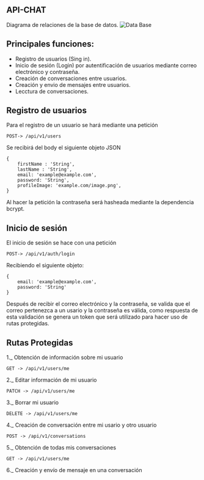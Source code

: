 API-CHAT
-

Diagrama de relaciones de la base de datos.
![Data Base](https://i.imgur.com/LOOZJKl.png)

Principales funciones:
-

- Registro de usuarios (Sing in).
- Inicio de sesión (Login) por autentificación de usuarios mediante correo electrónico y contraseña.
- Creación de conversaciones entre usuarios.
- Creación y envio de mensajes entre usuarios.
- Lecctura de conversaciones.

Registro de usuarios
-
Para el registro de un usuario se hará mediante una petición

    POST-> /api/v1/users

Se recibirá del body el siguiente objeto JSON

    {
        firstName : 'String',
        lastName : 'String',
        email: 'example@example.com',
        password: 'String',
        profileImage: 'example.com/image.png',
    }

Al hacer la petición la contraseña será hasheada mediante la dependencia bcrypt.

Inicio de sesión
-
El inicio de sesión se hace con una petición 

    POST-> /api/v1/auth/login

Recibiendo el siguiente objeto:

    {
        email: 'example@example.com',
        password: 'String'
    }

Después de recibir el correo electrónico y la contraseña, se valida que el correo pertenezca a un usario y la contraseña es válida, como respuesta de esta validación se genera un token que será utilizado para hacer uso de rutas protegidas.

Rutas Protegidas
-

1._ Obtención de información sobre mi usuario

    GET -> /api/v1/users/me

2._ Editar información de mi usuario

    PATCH -> /api/v1/users/me

3._ Borrar mi usuario

    DELETE -> /api/v1/users/me

4._ Creación de conversación entre mi usario y otro usuario

    POST -> /api/v1/conversations

5._ Obtención de todas mis conversaciones

    GET -> /api/v1/users/me

6._ Creación y envío de mensaje en una conversación






























